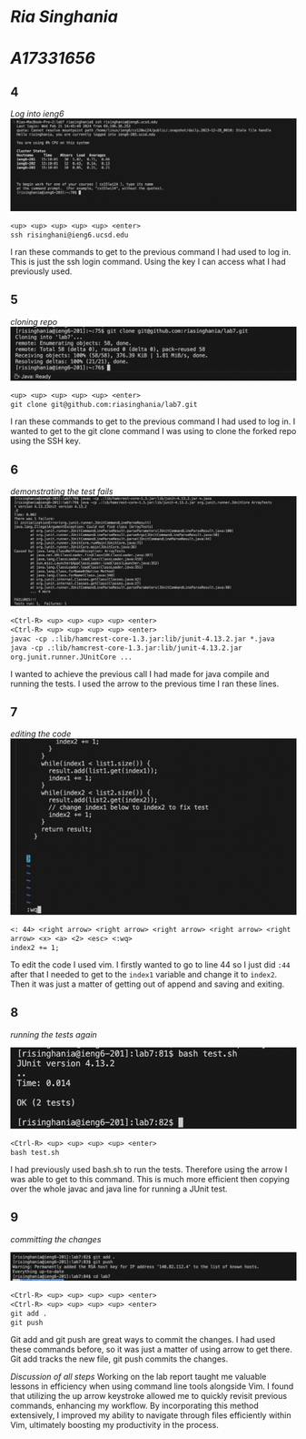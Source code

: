 # *Ria Singhania*
# *A17331656* 

## 4
*Log into ieng6*
![Image](https://github.com/riasinghania/cse15l-lab-reports/blob/main/Step%204.png?raw=true)
```
<up> <up> <up> <up> <up> <enter>
ssh risinghani@ieng6.ucsd.edu
```
I ran these commands to get to the previous command I had used to log in. This is just the ssh login command. Using the <up> key I can access what I had previously used. 
## 5
*cloning repo*
![Image](https://github.com/riasinghania/cse15l-lab-reports/blob/main/step%205.png?raw=true)
```
<up> <up> <up> <up> <up> <enter>
git clone git@github.com:riasinghania/lab7.git
```
I ran these commands to get to the previous command I had used to log in. I wanted to get to the git clone command I was using to clone the forked repo using the SSH key.
## 6
*demonstrating the test fails*
![Image](https://github.com/riasinghania/cse15l-lab-reports/blob/main/step%206.png?raw=true)
```
<Ctrl-R> <up> <up> <up> <up> <enter>
<Ctrl-R> <up> <up> <up> <up> <enter>
javac -cp .:lib/hamcrest-core-1.3.jar:lib/junit-4.13.2.jar *.java
java -cp .:lib/hamcrest-core-1.3.jar:lib/junit-4.13.2.jar org.junit.runner.JUnitCore ...
```
I wanted to achieve the previous call I had made for java compile and running the tests. I used the <up> arrow to the previous time I ran these lines. 
## 7
*editing the code*
![Image](https://github.com/riasinghania/cse15l-lab-reports/blob/main/editing%20code.png?raw=true)
```
<: 44> <right arrow> <right arrow> <right arrow> <right arrow> <right arrow> <x> <a> <2> <esc> <:wq>
index2 += 1;
```
To edit the code I used vim. I firstly wanted to go to line 44 so I just did `:44` after that I needed to get to the `index1` variable and change it to `index2`. Then it was just a matter of getting out of append and saving and exiting. 
## 8
*running the tests again*

![Image](https://github.com/riasinghania/cse15l-lab-reports/blob/main/step%208.png?raw=true)
```
<Ctrl-R> <up> <up> <up> <up> <enter>
bash test.sh
```
I had previously used bash.sh to run the tests. Therefore using the <up> arrow I was able to get to this command. This is much more efficient then copying over the whole javac and java line for running a JUnit test. 
## 9
*committing the changes*

![Image](https://github.com/riasinghania/cse15l-lab-reports/blob/main/step%209.png?raw=true)
```
<Ctrl-R> <up> <up> <up> <up> <enter>
<Ctrl-R> <up> <up> <up> <up> <enter>
git add .
git push
```
Git add and git push are great ways to commit the changes. I had used these commands before, so it was just a matter of using <up> arrow to get there. Git add tracks the new file, git push commits the changes. 

*Discussion of all steps*
Working on the lab report taught me valuable lessons in efficiency when using command line tools alongside Vim. I found that utilizing the up arrow keystroke allowed me to quickly revisit previous commands, enhancing my workflow. By incorporating this method extensively, I improved my ability to navigate through files efficiently within Vim, ultimately boosting my productivity in the process.


